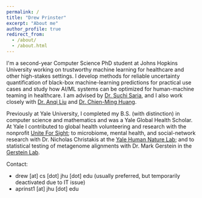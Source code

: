 ```yaml
---
permalink: /
title: "Drew Prinster"
excerpt: "About me"
author_profile: true
redirect_from: 
  - /about/
  - /about.html
---
```

I'm a second-year Computer Science PhD student at Johns Hopkins University working on trustworthy machine learning for healthcare and other high-stakes settings. I develop methods for reliable uncertainty quantification of black-box machine-learning predictions for practical use cases and study how AI/ML systems can be optimized for human-machine teaming in healthcare. I am advised by [Dr. Suchi Saria](https://suchisaria.jhu.edu/), and I also work closely with [Dr. Anqi Liu](https://anqiliu-ai.github.io/) and [Dr. Chien-Ming Huang](https://www.cs.jhu.edu/~cmhuang/).

Previously at Yale University, I completed my B.S. (with distinction) in computer science and mathematics and was a Yale Global Health Scholar. At Yale I contributed to global health volunteering and research with the nonprofit [Unite For Sight](https://uniteforsight.org/); to microbiome, mental health, and social-network research with Dr. Nicholas Christakis at the [Yale Human Nature Lab](https://humannaturelab.net/); and to statistical testing of metagenome alignments with Dr. Mark Gerstein in the [Gerstein Lab](http://www.gersteinlab.org/).

Contact: 
- drew [at] cs [dot] jhu [dot] edu (usually preferred, but temporarily deactivated due to IT issue)
- aprinst1 [at] jhu [dot] edu
